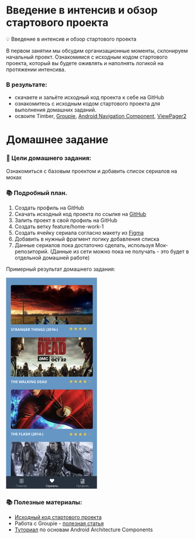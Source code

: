 # Введение в интенсив и обзор стартового проекта

<aside>
💡 Введение в интенсив и обзор стартового проекта

В первом занятии мы обсудим организационные моменты, склонируем начальный проект. Ознакомимся с исходным кодом стартового проекта, который вы будете оживлять и наполнять логикой на протяжении интенсива.

</aside>


### В результате:

- скачаете и зальёте исходный код проекта к себе на GitHub
- ознакомитесь с исходным кодом стартового проекта для выполнения домашних заданий.
- освоите Timber, [Groupie](https://github.com/lisawray/groupie), [Android Navigation Component](https://developer.android.com/guide/navigation/navigation-getting-started), [ViewPager2](https://developer.android.com/training/animation/vp2-migration)

# Домашнее задание

### 🎯 Цели домашнего задания:

Ознакомиться с базовым проектом и добавить список сериалов на моках

### 📚 Подробный план.

1. Создать профиль на GitHub
2. Скачать исходный код проекта по ссылке на [GitHub](https://github.com/AndroidStudentClub/IntensivStar)
3. Залить проект в свой профиль на GitHub
4. Создать ветку feature/home-work-1
5. Создать ячейку сериала согласно макету из [Figma](https://www.figma.com/file/7SylkCC8N2lSSrFetKEPqk/MoviesApp?node-id=0%3A1)
6. Добавить в нужный фрагмент логику добавления списка
7. Данные сериалов пока достаточно сделать, используя Мок-репозиторий. (Данные из сети можно пока не получать - это будет в отдельной домашней работе)

Примерный результат домашнего задания:

![Список сериалов](images/tvshows.png)

### 📚 Полезные материалы:
- [Исходный код стартового проекта](https://github.com/AndroidStudentClub/IntensivStar)
- Работа с Groupie - [полезная статья](https://medium.com/androidschool-ru/%D1%81%D0%BE%D0%B7%D0%B4%D0%B0%D0%BD%D0%B8%D0%B5-%D1%81%D0%BB%D0%BE%D0%B6%D0%BD%D0%BE%D0%B3%D0%BE-recyclerview-%D0%B7%D0%B0-20-%D0%BC%D0%B8%D0%BD%D1%83%D1%82-%D0%B2-android-%D0%BD%D0%B0-%D0%B1%D0%B0%D0%B7%D0%B5-groupie-2d7dbfb1a827)
- [Туториал](https://androidschool.ru/courses/navigation-architecture-component/) по основам Android Architecture Components